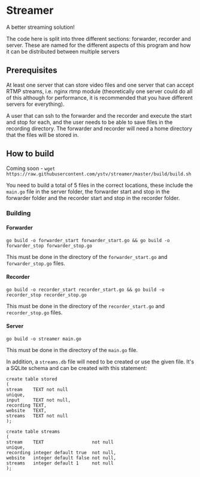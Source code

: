 # Streamer
A better streaming solution!

The code here is split into three different sections: forwarder, recorder and server. These are named for the different aspects of this program and how it can be distributed between multiple servers
## Prerequisites
At least one server that can store video files and one server that can accept RTMP streams, i.e. nginx rtmp module (theoretically one server could do all of this although for performance, it is recommended that you have different servers for everything).

A user that can ssh to the forwarder and the recorder and execute the start and stop for each, and the user needs to be able to save files in the recording directory.
The forwarder and recorder will need a home directory that the files will be stored in.
## How to build
Coming soon - `wget https://raw.githubusercontent.com/ystv/streamer/master/build/build.sh`

You need to build a total of 5 files in the correct locations, these include the `main.go` file in the server folder, the forwarder start and stop in the forwarder folder and the recorder start and stop in the recorder folder.
### Building
#### Forwarder
`go build -o forwarder_start forwarder_start.go && go build -o forwarder_stop forwarder_stop.go`

This must be done in the directory of the `forwarder_start.go` and `forwarder_stop.go` files.
#### Recorder
`go build -o recorder_start recorder_start.go && go build -o recorder_stop recorder_stop.go`

This must be done in the directory of the `recorder_start.go` and `recorder_stop.go` files.
#### Server
`go build -o streamer main.go`

This must be done in the directory of the `main.go` file.

In addition, a `streams.db` file will need to be created or use the given file. It's a SQLite schema and can be created with this statement:

```
create table stored
(
stream    TEXT not null
unique,
input     TEXT not null,
recording TEXT,
website   TEXT,
streams   TEXT not null
);

create table streams
(
stream    TEXT                  not null
unique,
recording integer default true  not null,
website   integer default false not null,
streams   integer default 1     not null
);
```